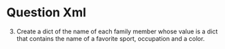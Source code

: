 # Question Xml
3. Create a dict of the name of each family 
member whose value is a dict that contains the name of a
favorite sport, occupation and a color.
